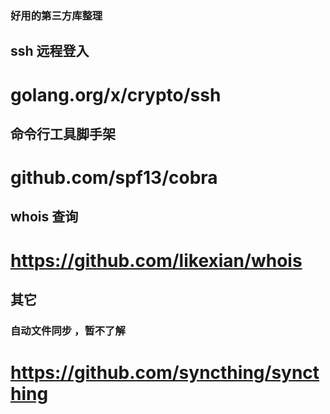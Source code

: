 
### 好用的第三方库整理
## ssh 远程登入
# golang.org/x/crypto/ssh

## 命令行工具脚手架
# github.com/spf13/cobra

## whois 查询
# https://github.com/likexian/whois


## 其它
### 自动文件同步 ，暂不了解
# https://github.com/syncthing/syncthing